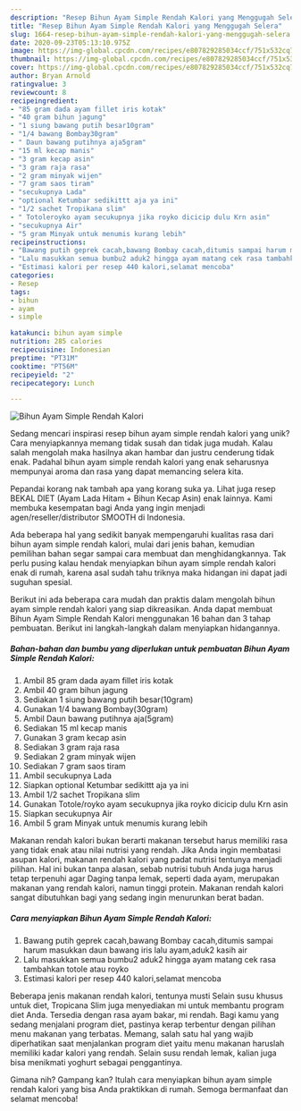 ```yaml
---
description: "Resep Bihun Ayam Simple Rendah Kalori yang Menggugah Selera"
title: "Resep Bihun Ayam Simple Rendah Kalori yang Menggugah Selera"
slug: 1664-resep-bihun-ayam-simple-rendah-kalori-yang-menggugah-selera
date: 2020-09-23T05:13:10.975Z
image: https://img-global.cpcdn.com/recipes/e807829285034ccf/751x532cq70/bihun-ayam-simple-rendah-kalori-foto-resep-utama.jpg
thumbnail: https://img-global.cpcdn.com/recipes/e807829285034ccf/751x532cq70/bihun-ayam-simple-rendah-kalori-foto-resep-utama.jpg
cover: https://img-global.cpcdn.com/recipes/e807829285034ccf/751x532cq70/bihun-ayam-simple-rendah-kalori-foto-resep-utama.jpg
author: Bryan Arnold
ratingvalue: 3
reviewcount: 8
recipeingredient:
- "85 gram dada ayam fillet iris kotak"
- "40 gram bihun jagung"
- "1 siung bawang putih besar10gram"
- "1/4 bawang Bombay30gram"
- " Daun bawang putihnya aja5gram"
- "15 ml kecap manis"
- "3 gram kecap asin"
- "3 gram raja rasa"
- "2 gram minyak wijen"
- "7 gram saos tiram"
- "secukupnya Lada"
- "optional Ketumbar sedikittt aja ya ini"
- "1/2 sachet Tropikana slim"
- " Totoleroyko ayam secukupnya jika royko dicicip dulu Krn asin"
- "secukupnya Air"
- "5 gram Minyak untuk menumis kurang lebih"
recipeinstructions:
- "Bawang putih geprek cacah,bawang Bombay cacah,ditumis sampai harum masukkan daun bawang iris lalu ayam,aduk2 kasih air"
- "Lalu masukkan semua bumbu2 aduk2 hingga ayam matang cek rasa tambahkan totole atau royko"
- "Estimasi kalori per resep 440 kalori,selamat mencoba"
categories:
- Resep
tags:
- bihun
- ayam
- simple

katakunci: bihun ayam simple 
nutrition: 285 calories
recipecuisine: Indonesian
preptime: "PT31M"
cooktime: "PT56M"
recipeyield: "2"
recipecategory: Lunch

---
```



![Bihun Ayam Simple Rendah Kalori](https://img-global.cpcdn.com/recipes/e807829285034ccf/751x532cq70/bihun-ayam-simple-rendah-kalori-foto-resep-utama.jpg)

Sedang mencari inspirasi resep bihun ayam simple rendah kalori yang unik? Cara menyiapkannya memang tidak susah dan tidak juga mudah. Kalau salah mengolah maka hasilnya akan hambar dan justru cenderung tidak enak. Padahal bihun ayam simple rendah kalori yang enak seharusnya mempunyai aroma dan rasa yang dapat memancing selera kita.

Pepandai korang nak tambah apa yang korang suka ya. Lihat juga resep BEKAL DIET (Ayam Lada Hitam + Bihun Kecap Asin) enak lainnya. Kami membuka kesempatan bagi Anda yang ingin menjadi agen/reseller/distributor SMOOTH di Indonesia.

Ada beberapa hal yang sedikit banyak mempengaruhi kualitas rasa dari bihun ayam simple rendah kalori, mulai dari jenis bahan, kemudian pemilihan bahan segar sampai cara membuat dan menghidangkannya. Tak perlu pusing kalau hendak menyiapkan bihun ayam simple rendah kalori enak di rumah, karena asal sudah tahu triknya maka hidangan ini dapat jadi suguhan spesial.


Berikut ini ada beberapa cara mudah dan praktis dalam mengolah bihun ayam simple rendah kalori yang siap dikreasikan. Anda dapat membuat Bihun Ayam Simple Rendah Kalori menggunakan 16 bahan dan 3 tahap pembuatan. Berikut ini langkah-langkah dalam menyiapkan hidangannya.

<!--inarticleads1-->

##### Bahan-bahan dan bumbu yang diperlukan untuk pembuatan Bihun Ayam Simple Rendah Kalori:

1. Ambil 85 gram dada ayam fillet iris kotak
1. Ambil 40 gram bihun jagung
1. Sediakan 1 siung bawang putih besar(10gram)
1. Gunakan 1/4 bawang Bombay(30gram)
1. Ambil  Daun bawang putihnya aja(5gram)
1. Sediakan 15 ml kecap manis
1. Gunakan 3 gram kecap asin
1. Sediakan 3 gram raja rasa
1. Sediakan 2 gram minyak wijen
1. Sediakan 7 gram saos tiram
1. Ambil secukupnya Lada
1. Siapkan optional Ketumbar sedikittt aja ya ini
1. Ambil 1/2 sachet Tropikana slim
1. Gunakan  Totole/royko ayam secukupnya jika royko dicicip dulu Krn asin
1. Siapkan secukupnya Air
1. Ambil 5 gram Minyak untuk menumis kurang lebih


Makanan rendah kalori bukan berarti makanan tersebut harus memiliki rasa yang tidak enak atau nilai nutrisi yang rendah. Jika Anda ingin membatasi asupan kalori, makanan rendah kalori yang padat nutrisi tentunya menjadi pilihan. Hal ini bukan tanpa alasan, sebab nutrisi tubuh Anda juga harus tetap terpenuhi agar Daging tanpa lemak, seperti dada ayam, merupakan makanan yang rendah kalori, namun tinggi protein. Makanan rendah kalori sangat dibutuhkan bagi yang sedang ingin menurunkan berat badan. 

<!--inarticleads2-->

##### Cara menyiapkan Bihun Ayam Simple Rendah Kalori:

1. Bawang putih geprek cacah,bawang Bombay cacah,ditumis sampai harum masukkan daun bawang iris lalu ayam,aduk2 kasih air
1. Lalu masukkan semua bumbu2 aduk2 hingga ayam matang cek rasa tambahkan totole atau royko
1. Estimasi kalori per resep 440 kalori,selamat mencoba


Beberapa jenis makanan rendah kalori, tentunya musti Selain susu khusus untuk diet, Tropicana Slim juga menyediakan mi untuk membantu program diet Anda. Tersedia dengan rasa ayam bakar, mi rendah. Bagi kamu yang sedang menjalani program diet, pastinya kerap terbentur dengan pilihan menu makanan yang terbatas. Memang, salah satu hal yang wajib diperhatikan saat menjalankan program diet yaitu menu makanan haruslah memiliki kadar kalori yang rendah. Selain susu rendah lemak, kalian juga bisa menikmati yoghurt sebagai penggantinya. 

Gimana nih? Gampang kan? Itulah cara menyiapkan bihun ayam simple rendah kalori yang bisa Anda praktikkan di rumah. Semoga bermanfaat dan selamat mencoba!
